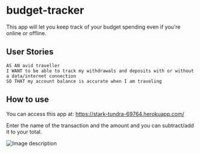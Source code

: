 # budget-tracker

This app will let you keep track of your budget spending even if you're online or offline.

## User Stories

```
AS AN avid traveller
I WANT to be able to track my withdrawals and deposits with or without a data/internet connection
SO THAT my account balance is accurate when I am traveling
```
## How to use

You can access this app at: https://stark-tundra-69764.herokuapp.com/

Enter the name of the transaction and the amount and you can subtract/add it to your total.

![Image description](/public/images/markdown-preview-image-png)




